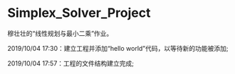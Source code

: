# Simplex_Solver_Project
 穆壮壮的“线性规划与最小二乘”作业。

2019/10/04 17:30：建立工程并添加“hello world”代码，以等待新的功能被添加;

2019/10/04 17:57：工程的文件结构建立完成;